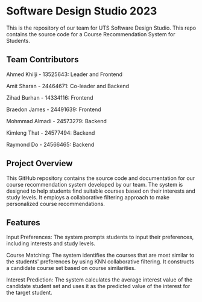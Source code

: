 # Software Design Studio 2023

This is the repository of our team for UTS Software Design Studio. This repo contains the source code for a Course Recommendation System for Students.


## Team Contributors

Ahmed Khilji - 13525643: Leader and Frontend

Amit Sharan - 24464671: Co-leader and Backend

Zihad Burhan - 14334116: Frontend

Braedon James - 24491639: Frontend

Mohmmad Almadi - 24573279: Backend

Kimleng That - 24577494: Backend

Raymond Do - 24566465: Backend


## Project Overview

This GitHub repository contains the source code and documentation for our course recommendation system developed by our team. The system is designed to help students find suitable courses based on their interests and study levels. It employs a collaborative filtering approach to make personalized course recommendations.


## Features

Input Preferences: The system prompts students to input their preferences, including interests and study levels.

Course Matching: The system identifies the courses that are most similar to the students' preferences by using KNN collaborative filtering. It constructs a candidate course set based on course similarities.

Interest Prediction: The system calculates the average interest value of the candidate student set and uses it as the predicted value of the interest for the target student.

